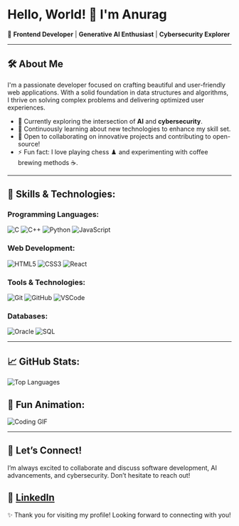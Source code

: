 # Hello, World! 👋 I'm **Anurag** 

🌟 **Frontend Developer** | **Generative AI Enthusiast** | **Cybersecurity Explorer**  

---

## 🛠️ About Me
I'm a passionate developer focused on crafting beautiful and user-friendly web applications. With a solid foundation in data structures and algorithms, I thrive on solving complex problems and delivering optimized user experiences.

- 🔭 Currently exploring the intersection of **AI** and **cybersecurity**.
- 🌱 Continuously learning about new technologies to enhance my skill set.
- 👯 Open to collaborating on innovative projects and contributing to open-source!
- ⚡ Fun fact: I love playing chess ♟️ and experimenting with coffee brewing methods ☕.

---

## 🚀 Skills & Technologies:
### **Programming Languages**:
![C](https://img.shields.io/badge/-C-333333?style=flat&logo=c) ![C++](https://img.shields.io/badge/-C++-333333?style=flat&logo=c%2B%2B) ![Python](https://img.shields.io/badge/-Python-333333?style=flat&logo=python) ![JavaScript](https://img.shields.io/badge/-JavaScript-333333?style=flat&logo=javascript)

### **Web Development**:
![HTML5](https://img.shields.io/badge/-HTML5-333333?style=flat&logo=html5) ![CSS3](https://img.shields.io/badge/-CSS3-333333?style=flat&logo=css3) ![React](https://img.shields.io/badge/-React-333333?style=flat&logo=react)

### **Tools & Technologies**:
![Git](https://img.shields.io/badge/-Git-333333?style=flat&logo=git) ![GitHub](https://img.shields.io/badge/-GitHub-333333?style=flat&logo=github) ![VSCode](https://img.shields.io/badge/-VS%20Code-333333?style=flat&logo=visual-studio-code)

### **Databases**:
![Oracle](https://img.shields.io/badge/-Oracle-333333?style=flat&logo=oracle) ![SQL](https://img.shields.io/badge/-SQL-333333?style=flat&logo=mysql)

---


## 📈 GitHub Stats:


![Top Languages](https://github-readme-stats.vercel.app/api/top-langs/?username=AlgoAnurag&layout=compact)

## 👾 Fun Animation:
![Coding GIF](https://media.giphy.com/media/LmNwrBhejkK9EFP504/giphy.gif)

---

## 🤝 Let’s Connect!

I’m always excited to collaborate and discuss software development, AI advancements, and cybersecurity. Don’t hesitate to reach out! 

🔗 [LinkedIn](https://www.linkedin.com/in/algoanurag/) 
---

✨ Thank you for visiting my profile! Looking forward to connecting with you!
